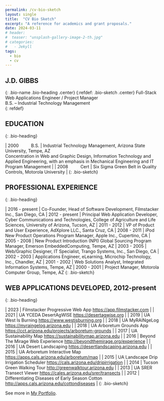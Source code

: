 ```yaml
---
permalink: /cv-bio-sketch
layout: single
title:  "CV Bio Sketch"
excerpt: "A reference for academics and grant proposals."
date: 2024-03-11
# header:
#  teaser: "unsplash-gallery-image-2-th.jpg"
# categories: 
#   - Jekyll
tags:
  - bio
  - cv
---
```


## J.D. GIBBS
{: .bio-name .bio-heading .center}
{:refdef: .bio-sketch .center}
Full-Stack Web Applications Engineer / Project Manager  
B.S. – Industrial Technology Management    
{: refdef}

## EDUCATION
{: .bio-heading}

| 2000 <span style="margin-left:36px">B.S.</span> | Industrial Technology Management, Arizona State University, Tempe, AZ <br> Concentration in Web and Graphic Design, Information Technology and Applied Engineering, with an emphasis in Mechanical Engineering and IT Program Management |
| 2008 <span style="margin-left:36px">Cert</span> | Six Sigma Green Belt in Quality Controls, Motorola University |
{: .bio-sketch}
	
## PROFESSIONAL EXPERIENCE
{: .bio-heading}

| 2016 - present | Co-Founder, Head of Software Development, Filmstacker Inc., San Diego, CA
| 2012 - present | Principal Web Application Developer, Cyber Communications and Technologies, College of Agriculture and Life Sciences, University of Arizona, Tucson, AZ
| 2011 - 2012 | VP of Product and User Experience, AdXplore LLC., Santa Cruz, CA
| 2008 - 2011 | iPod New Product Operations Program Manager, Apple Inc., Cupertino, CA
| 2005 - 2008	 | New Product Introduction (NPI) Global Sourcing Program Manager, Emerson EmbeddedComputing, Tempe, AZ
| 2003 - 2005 | Web/Graphic Designer, IT Specialist, Trango Systems, Inc., San Diego, CA
| 2002 - 2003 | Applications Engineer, eLearning, Microchip Technology, Inc., Chandler, AZ
| 2001 - 2002 | Web Solutions Analyst, Integrated Information Systems, Tempe, AZ
| 2000 - 2001 | Project Manager, Motorola Computer Group, Tempe, AZ
{: .bio-sketch}

## WEB APPLICATIONS DEVELOPED, 2012-present
{: .bio-heading}

| 2023 | Filmstacker Progressive Web App <a href="https://app.filmstacker.com" target="_blank">https://app.filmstacker.com</a> |
| 2021 | UA YCEDA DesertAgWISE <a href="https://desertagwise.org" target="_blank">https://desertagwise.org</a> |
| 2019 | UA West Is Burning <a href="https://www.westisburning.org" target="_blank">https://www.westisburning.org</a> |
| 2018 | UA MyRAINgeLog <a href="https://myraingelog.arizona.edu" target="_blank">https://myraingelog.arizona.edu</a> |
| 2018 | UA Arboretum Grounds App <a href="https://cct.arizona.edu/projects/arboretum-grounds" target="_blank">https://cct.arizona.edu/projects/arboretum-grounds</a> |
| 2017 | UA Sustainability Map <a href="https://sustainabilitymap.arizona.edu" target="_blank">https://sustainabilitymap.arizona.edu</a> |
| 2016 | Beyond The Mirage Web Experience <a href="http://beyondthemirage.org/experience" target="_blank">http://beyondthemirage.org/experience</a> |
| 2016 | UA Desert Landscaping <a href="https://desertlandscaping.arizona.edu" target="_blank">https://desertlandscaping.arizona.edu</a> |
| 2015 | UA Arboretum Interactive Map <a href="https://apps.cals.arizona.edu/arboretum/map" target="_blank">https://apps.cals.arizona.edu/arboretum/map</a> |
| 2015 | UA Landscape Drip Irrigation Scheduler <a href="https://cals.arizona.edu/dripirrigation" target="_blank">https://cals.arizona.edu/dripirrigation</a> |
| 2014 | Tucson Green Walking Tour <a href="hhttp://greenwalktour.arizona.edu" target="_blank">http://greenwalktour.arizona.edu</a> |
| 2013 | UA SRER Transect Viewer <a href="https://cales.arizona.edu/srer/transects" target="_blank">https://cales.arizona.edu/srer/transects</a> |
| 2012 | Differentiating Diseases of Early Season Cotton <a href="http://apps.cals.arizona.edu/cottondiseases" target="_blank">http://apps.cals.arizona.edu/cottondiseases</a> |
{: .bio-sketch}

See more in [My Portfolio](/portfolio).
